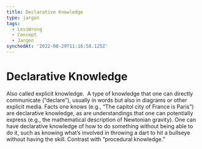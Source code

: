 ```yaml
---
title: Declarative Knowledge
type: jargon
tags:
  - LessWrong
  - Concept
  - Jargon
synchedAt: '2022-08-29T11:16:58.125Z'
---
```


# Declarative Knowledge

Also called explicit knowledge.  A type of knowledge that one can directly communicate (“declare”), usually in words but also in diagrams or other explicit media. Facts one knows (e.g., “The capitol city of France is Paris”) are declarative knowledge, as are understandings that one can potentially express (e.g., the mathematical description of Newtonian gravity). One can have declarative knowledge of how to do something without being able to do it, such as knowing what’s involved in throwing a dart to hit a bullseye without having the skill. Contrast with “procedural knowledge.”
 
